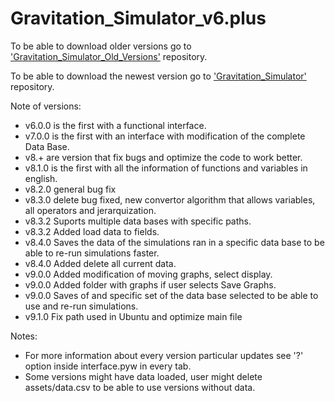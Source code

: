 # Gravitation_Simulator_v6.plus

To be able to download older versions go to ['Gravitation_Simulator_Old_Versions'](https://github.com/JAFigueroaAcero/Gravitation_Simulator_Old_Versions "Gravitation_Simulator_Old_Versions") repository.

To be able to download the newest version go to ['Gravitation_Simulator'](https://github.com/JAFigueroaAcero/Gravitation_Simulator "Gravitation_Simulator") repository.

Note of versions:
- v6.0.0 is the first with a functional interface.
- v7.0.0 is the first with an interface with modification of the complete Data Base.
- v8.+ are version that fix bugs and optimize the code to work better.
- v8.1.0 is the first with all the information of functions and variables in english.
- v8.2.0 general bug fix
- v8.3.0 delete bug fixed, new convertor algorithm that allows variables, all operators and jerarquization.
- v8.3.2 Suports multiple data bases with specific paths.
- v8.3.2 Added load data to fields.
- v8.4.0 Saves the data of the simulations ran in a specific data base to be able to re-run simulations faster.
- v8.4.0 Added delete all current data.
- v9.0.0 Added modification of moving graphs, select display.
- v9.0.0 Added folder with graphs if user selects Save Graphs.
- v9.0.0 Saves of and specific set of the data base selected to be able to use and re-run simulations.
- v9.1.0 Fix path used in Ubuntu and optimize main file

Notes:
- For more information about every version particular updates see '?' option inside interface.pyw in every tab.
- Some versions might have data loaded, user might delete assets/data.csv to be able to use versions without data.
